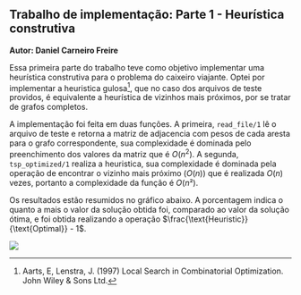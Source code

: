 ## Trabalho de implementação: Parte 1 - Heurística construtiva

 **Autor: Daniel Carneiro Freire**

Essa primeira parte do trabalho teve como objetivo implementar uma heurística construtiva para o problema do caixeiro viajante. Optei por implementar a heuristica gulosa[^1], que no caso dos arquivos de teste providos, é equivalente a heurística de vizinhos mais próximos, por se tratar de grafos completos.

A implementação foi feita em duas funções. A primeira, `read_file/1` lê o arquivo de teste e retorna a matriz de adjacencia com pesos de cada aresta para o grafo correspondente, sua complexidade é dominada pelo preenchimento dos valores da matriz que é $O(n^2)$. A segunda, `tsp_optimized/1` realiza a heuristica, sua complexidade é dominada pela operação de encontrar o vizinho mais próximo ($O(n)$) que é realizada $O(n)$ vezes, portanto a complexidade da função é $O(n²)$.

Os resultados estão resumidos no gráfico abaixo. A porcentagem indica o quanto a mais o valor da solução obtida foi, comparado ao valor da solução ótima, e foi obtida realizando a operação $\frac{\text{Heuristic}}{\text{Optimal}} - 1$.

![](/home/shi/Documents/UFMG/Heuristics/output.png)



[^1]:Aarts, E, Lenstra, J. (1997) Local Search in Combinatorial Optimization. John Wiley & Sons Ltd.